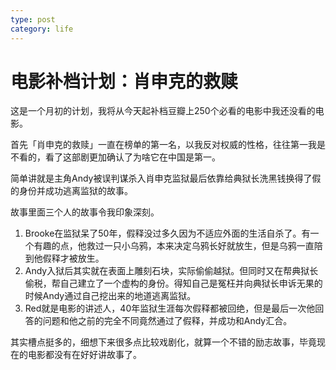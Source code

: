 ```yaml
---
type: post
category: life
---
```

# 电影补档计划：肖申克的救赎

这是一个月初的计划，我将从今天起补档豆瓣上250个必看的电影中我还没看的电影。

首先「肖申克的救赎」一直在榜单的第一名，以我反对权威的性格，往往第一我是不看的，看了这部剧更加确认了为啥它在中国是第一。

简单讲就是主角Andy被误判谋杀入肖申克监狱最后依靠给典狱长洗黑钱换得了假的身份并成功逃离监狱的故事。

故事里面三个人的故事令我印象深刻。

1. Brooke在监狱呆了50年，假释没过多久因为不适应外面的生活自杀了。有一个有趣的点，他救过一只小乌鸦，本来决定乌鸦长好就放生，但是乌鸦一直陪到他假释才被放生。
2. Andy入狱后其实就在表面上雕刻石块，实际偷偷越狱。但同时又在帮典狱长偷税，帮自己建立了一个虚构的身份。得知自己是冤枉并向典狱长申诉无果的时候Andy通过自己挖出来的地道逃离监狱。
3. Red就是电影的讲述人，40年监狱生涯每次假释都被回绝，但是最后一次他回答的问题和他之前的完全不同竟然通过了假释，并成功和Andy汇合。

其实槽点挺多的，细想下来很多点比较戏剧化，就算一个不错的励志故事，毕竟现在的电影都没有在好好讲故事了。